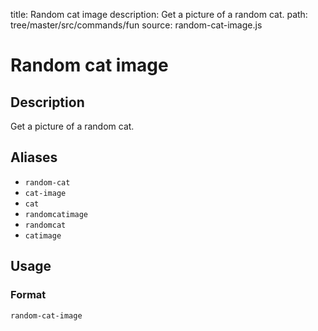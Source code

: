 title: Random cat image
description: Get a picture of a random cat.
path: tree/master/src/commands/fun
source: random-cat-image.js

# Random cat image

## Description

Get a picture of a random cat.

## Aliases

* `random-cat`
* `cat-image`
* `cat`
* `randomcatimage`
* `randomcat`
* `catimage`

## Usage

### Format

`random-cat-image`
